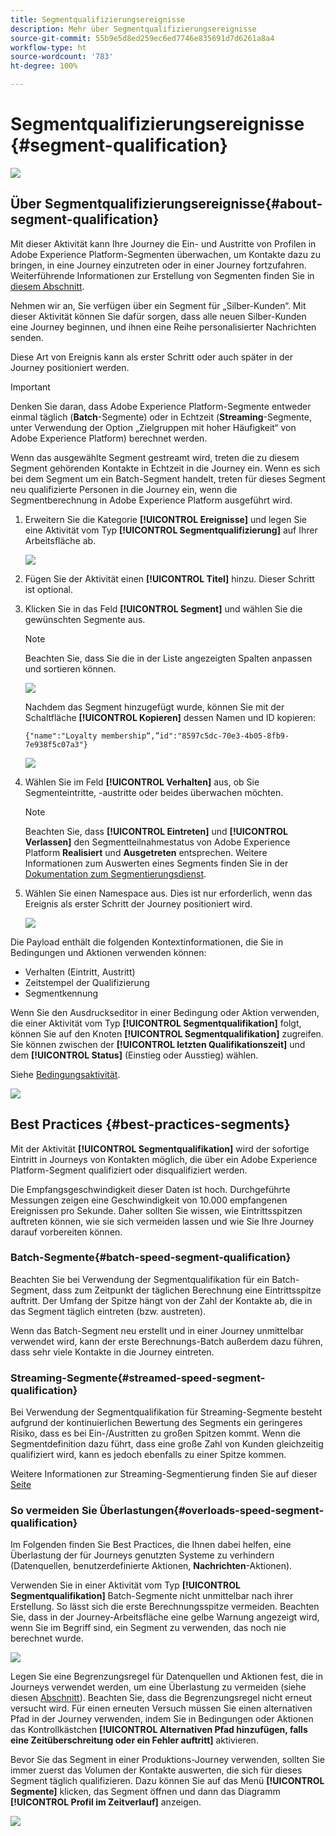 ```yaml
---
title: Segmentqualifizierungsereignisse
description: Mehr über Segmentqualifizierungsereignisse
source-git-commit: 55b9e5d8ed259ec6ed7746e835691d7d6261a8a4
workflow-type: ht
source-wordcount: '783'
ht-degree: 100%

---
```


# Segmentqualifizierungsereignisse {#segment-qualification}

![](../assets/do-not-localize/badge.png)

## Über Segmentqualifizierungsereignisse{#about-segment-qualification}

Mit dieser Aktivität kann Ihre Journey die Ein- und Austritte von Profilen in Adobe Experience Platform-Segmenten überwachen, um Kontakte dazu zu bringen, in eine Journey einzutreten oder in einer Journey fortzufahren. Weiterführende Informationen zur Erstellung von Segmenten finden Sie in [diesem Abschnitt](../segment/about-segments.md).

Nehmen wir an, Sie verfügen über ein Segment für „Silber-Kunden“. Mit dieser Aktivität können Sie dafür sorgen, dass alle neuen Silber-Kunden eine Journey beginnen, und ihnen eine Reihe personalisierter Nachrichten senden.

Diese Art von Ereignis kann als erster Schritt oder auch später in der Journey positioniert werden.

>[!IMPORTANT]
>
>Denken Sie daran, dass Adobe Experience Platform-Segmente entweder einmal täglich (**Batch**-Segmente) oder in Echtzeit (**Streaming**-Segmente, unter Verwendung der Option „Zielgruppen mit hoher Häufigkeit“ von Adobe Experience Platform) berechnet werden.
>
>Wenn das ausgewählte Segment gestreamt wird, treten die zu diesem Segment gehörenden Kontakte in Echtzeit in die Journey ein. Wenn es sich bei dem Segment um ein Batch-Segment handelt, treten für dieses Segment neu qualifizierte Personen in die Journey ein, wenn die Segmentberechnung in Adobe Experience Platform ausgeführt wird.


1. Erweitern Sie die Kategorie **[!UICONTROL Ereignisse]** und legen Sie eine Aktivität vom Typ **[!UICONTROL Segmentqualifizierung]** auf Ihrer Arbeitsfläche ab.

   ![](../assets/segment5.png)

1. Fügen Sie der Aktivität einen **[!UICONTROL Titel]** hinzu. Dieser Schritt ist optional.

1. Klicken Sie in das Feld **[!UICONTROL Segment]** und wählen Sie die gewünschten Segmente aus.

   >[!NOTE]
   >
   >Beachten Sie, dass Sie die in der Liste angezeigten Spalten anpassen und sortieren können.

   ![](../assets/segment6.png)

   Nachdem das Segment hinzugefügt wurde, können Sie mit der Schaltfläche **[!UICONTROL Kopieren]** dessen Namen und ID kopieren:

   `{"name":"Loyalty membership“,”id":"8597c5dc-70e3-4b05-8fb9-7e938f5c07a3"}`

   ![](../assets/segment-copy.png)

1. Wählen Sie im Feld **[!UICONTROL Verhalten]** aus, ob Sie Segmenteintritte, -austritte oder beides überwachen möchten.

   >[!NOTE]
   >
   >Beachten Sie, dass **[!UICONTROL Eintreten]** und **[!UICONTROL Verlassen]** den Segmentteilnahmestatus von Adobe Experience Platform **Realisiert** und **Ausgetreten** entsprechen. Weitere Informationen zum Auswerten eines Segments finden Sie in der [Dokumentation zum Segmentierungsdienst](https://experienceleague.adobe.com/docs/experience-platform/segmentation/tutorials/evaluate-a-segment.html?lang=de#interpret-segment-results).

1. Wählen Sie einen Namespace aus. Dies ist nur erforderlich, wenn das Ereignis als erster Schritt der Journey positioniert wird.

   ![](../assets/segment7.png)

Die Payload enthält die folgenden Kontextinformationen, die Sie in Bedingungen und Aktionen verwenden können:

* Verhalten (Eintritt, Austritt)
* Zeitstempel der Qualifizierung
* Segmentkennung

Wenn Sie den Ausdruckseditor in einer Bedingung oder Aktion verwenden, die einer Aktivität vom Typ **[!UICONTROL Segmentqualifikation]** folgt, können Sie auf den Knoten **[!UICONTROL Segmentqualifikation]** zugreifen. Sie können zwischen der **[!UICONTROL letzten Qualifikationszeit]** und dem **[!UICONTROL Status]** (Einstieg oder Ausstieg) wählen.

Siehe [Bedingungsaktivität](../building-journeys/condition-activity.md#about_condition).

![](../assets/segment8.png)

## Best Practices {#best-practices-segments}

Mit der Aktivität **[!UICONTROL Segmentqualifikation]** wird der sofortige Eintritt in Journeys von Kontakten möglich, die über ein Adobe Experience Platform-Segment qualifiziert oder disqualifiziert werden.

Die Empfangsgeschwindigkeit dieser Daten ist hoch. Durchgeführte Messungen zeigen eine Geschwindigkeit von 10.000 empfangenen Ereignissen pro Sekunde. Daher sollten Sie wissen, wie Eintrittsspitzen auftreten können, wie sie sich vermeiden lassen und wie Sie Ihre Journey darauf vorbereiten können.

### Batch-Segmente{#batch-speed-segment-qualification}

Beachten Sie bei Verwendung der Segmentqualifikation für ein Batch-Segment, dass zum Zeitpunkt der täglichen Berechnung eine Eintrittsspitze auftritt. Der Umfang der Spitze hängt von der Zahl der Kontakte ab, die in das Segment täglich eintreten (bzw. austreten).

Wenn das Batch-Segment neu erstellt und in einer Journey unmittelbar verwendet wird, kann der erste Berechnungs-Batch außerdem dazu führen, dass sehr viele Kontakte in die Journey eintreten.

### Streaming-Segmente{#streamed-speed-segment-qualification}

Bei Verwendung der Segmentqualifikation für Streaming-Segmente besteht aufgrund der kontinuierlichen Bewertung des Segments ein geringeres Risiko, dass es bei Ein-/Austritten zu großen Spitzen kommt. Wenn die Segmentdefinition dazu führt, dass eine große Zahl von Kunden gleichzeitig qualifiziert wird, kann es jedoch ebenfalls zu einer Spitze kommen.

Weitere Informationen zur Streaming-Segmentierung finden Sie auf dieser [Seite](https://experienceleague.adobe.com/docs/experience-platform/segmentation/api/streaming-segmentation.html?lang=de#api)

### So vermeiden Sie Überlastungen{#overloads-speed-segment-qualification}

Im Folgenden finden Sie Best Practices, die Ihnen dabei helfen, eine Überlastung der für Journeys genutzten Systeme zu verhindern (Datenquellen, benutzerdefinierte Aktionen, **Nachrichten**-Aktionen).

Verwenden Sie in einer Aktivität vom Typ **[!UICONTROL Segmentqualifikation]** Batch-Segmente nicht unmittelbar nach ihrer Erstellung. So lässt sich die erste Berechnungsspitze vermeiden. Beachten Sie, dass in der Journey-Arbeitsfläche eine gelbe Warnung angezeigt wird, wenn Sie im Begriff sind, ein Segment zu verwenden, das noch nie berechnet wurde.

![](../assets/segment-error.png)

Legen Sie eine Begrenzungsregel für Datenquellen und Aktionen fest, die in Journeys verwendet werden, um eine Überlastung zu vermeiden (siehe diesen [Abschnitt](https://experienceleague.adobe.com/docs/journeys/using/working-with-apis/capping.html?lang=de)). Beachten Sie, dass die Begrenzungsregel nicht erneut versucht wird. Für einen erneuten Versuch müssen Sie einen alternativen Pfad in der Journey verwenden, indem Sie in Bedingungen oder Aktionen das Kontrollkästchen **[!UICONTROL Alternativen Pfad hinzufügen, falls eine Zeitüberschreitung oder ein Fehler auftritt]** aktivieren.

Bevor Sie das Segment in einer Produktions-Journey verwenden, sollten Sie immer zuerst das Volumen der Kontakte auswerten, die sich für dieses Segment täglich qualifizieren. Dazu können Sie auf das Menü **[!UICONTROL Segmente]** klicken, das Segment öffnen und dann das Diagramm **[!UICONTROL Profil im Zeitverlauf]** anzeigen.

![](../assets/segment-overload.png)
